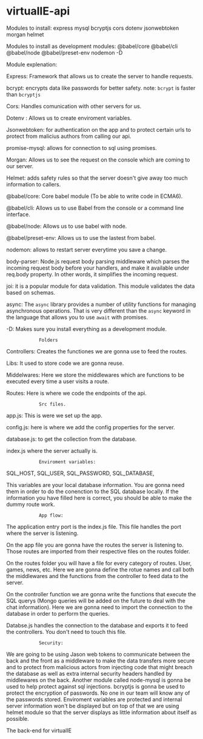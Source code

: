 # virtualIE-api

Modules to install:
express mysql bcryptjs cors dotenv jsonwebtoken morgan helmet

Modules to install as development modules:
@babel/core @babel/cli @babel/node @babel/preset-env nodemon -D

Module explenation:

Express: Framework that allows us to create the server to handle requests.

bcrypt: encrypts data like passwords for better safety.
note: `bcrypt` is faster than `bcryptjs`

Cors: Handles comunication with other servers for us.

Dotenv : Allows us to create enviroment variables.

Jsonwebtoken: for authentication on the app and to protect certain urls to protect from malicius authors from calling our api.

promise-mysql: allows for connection to sql using promises.

Morgan: Allows us to see the request on the console which are coming to our server.

Helmet: adds safety rules so that the server doesn't give away too much information to callers.

@babel/core: Core babel module (To be able to write code in ECMA6).

@babel/cli: Allows us to use Babel from the console or a command line interface.

@babel/node: Allows us to use babel with node.

@babel/preset-env: Allows us to use the lastest from babel.

nodemon: allows to restart server everytime you save a change.

body-parser: Node.js request body parsing middleware which parses the incoming request body before your handlers,
and make it available under req.body property. In other words, it simplifies the incoming request.

joi: it is a popular module for data validation. This module validates the data based on schemas.

async: The `async` library provides a number of utility functions for managing asynchronous operations. That is very different than the `async` keyword in the language that allows you to use `await` with promises.

-D: Makes sure you install everything as a development module.

                Folders

Controllers: Creates the functiones we are gonna use to feed the routes.

Libs: It used to store code we are gonna reuse.

Middelwares: Here we store the middlewares which are functions to be executed every time a user visits a route.

Routes: Here is where we code the endpoints of the api.

                Src files.

app.js: This is were we set up the app.

config.js: here is where we add the config properties for the server.

database.js: to get the collection from the database.

index.js where the server actually is.

                Enviroment variables:

SQL_HOST,
SQL_USER,
SQL_PASSWORD,
SQL_DATABASE,

This variables are your local database information. You are gonna need them in order to do the conenction to the SQL database locally. If the information you have filled here is correct, you should be able to make the dummy route work.

                App flow:

The application entry port is the index.js file. This file handles the port where the server is listening.

On the app file you are gonna have the routes the server is listening to. Those routes are imported from their respective files on the routes folder.

On the routes folder you will have a file for every category of routes. User, games, news, etc. Here we are gonna define the rotue names and call both the middlewares and the functions from the controller to feed data to the server.

On the controller function we are gonna write the functions that execute the SQL querys (Mongo queries will be added on the future to deal with the chat information). Here we are gonna need to import the connection to the database in order to perform the queries.

Databse.js handles the connection to the database and exports it to feed the controllers. You don't need to touch this file.

                Security:

We are going to be using Jason web tokens to communicate between the back and the front as a middleware to make the data transfers more secure and to protect from malicious actors from injecting code that might breach the database as well as extra internal security headers handled by middlewares on the back. Another module called node-mysql is gonna be used to help protect against sql injections. bcryptjs is gonna be used to protect the encryption of passwords. No one in our team will know any of the passwords stored. Enviroment variables are protected and internal server information won't be displayed but on top of that we are using helmet module so that the server displays as little information about itself as possible.

The back-end for virtualIE
